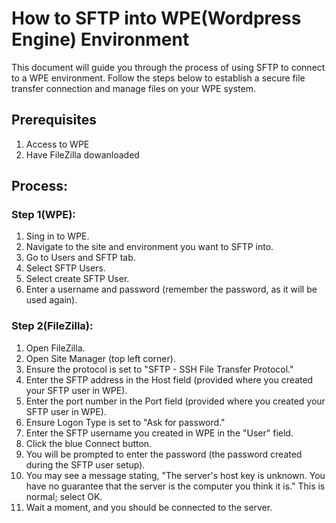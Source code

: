 # How to SFTP into WPE(Wordpress Engine) Environment

This document will guide you through the process of using SFTP to connect to a WPE environment. Follow the steps below to establish a secure file transfer connection and manage files on your WPE system.

## Prerequisites

1. Access to WPE
2. Have FileZilla dowanloaded

## Process:

### Step 1(WPE):

1. Sing in to WPE.
2. Navigate to the site and environment you want to SFTP into.
3. Go to Users and SFTP tab.
4. Select SFTP Users.
5. Select create SFTP User.
6. Enter a username and password (remember the password, as it will be used again).

### Step 2(FileZilla): 

1. Open FileZilla.
2. Open Site Manager (top left corner).
3. Ensure the protocol is set to "SFTP - SSH File Transfer Protocol."
4. Enter the SFTP address in the Host field (provided where you created your SFTP user in WPE).
5. Enter the port number in the Port field (provided where you created your SFTP user in WPE).
6. Ensure Logon Type is set to "Ask for password."
7. Enter the SFTP username you created in WPE in the "User" field.
8. Click the blue Connect button.
9. You will be prompted to enter the password (the password created during the SFTP user setup).
10. You may see a message stating, "The server's host key is unknown. You have no guarantee that the server is the computer you think it is." This is normal; select OK.
11. Wait a moment, and you should be connected to the server.
